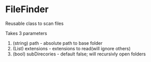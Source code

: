 FileFinder
==========

Reusable class to scan files

Takes 3 parameters

1. (string) path - absolute path to base folder
2. (List<string>) extensions - extensions to read(will ignore others)
3. (bool) subDirecories - default false; will recursivly open folders

